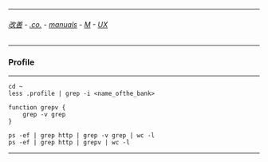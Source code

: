 
---

###### [改善](https://github.com/ttltrk/0C/blob/master/README.MD) - [.co.](https://github.com/ttltrk/PRG/blob/master/CODING.MD) - [manuals](https://github.com/ttltrk/PRG/blob/master/MAN.MD) - [M](https://github.com/ttltrk/ELSE/blob/master/M/M.MD) - [UX](https://github.com/ttltrk/ELSE/blob/master/M/UX/UX.MD)

---

### Profile

---

```
cd ~
less .profile | grep -i <name_ofthe_bank> 
```

```
function grepv {
    grep -v grep
}

ps -ef | grep http | grep -v grep | wc -l
ps -ef | grep http | grepv | wc -l
```

---
